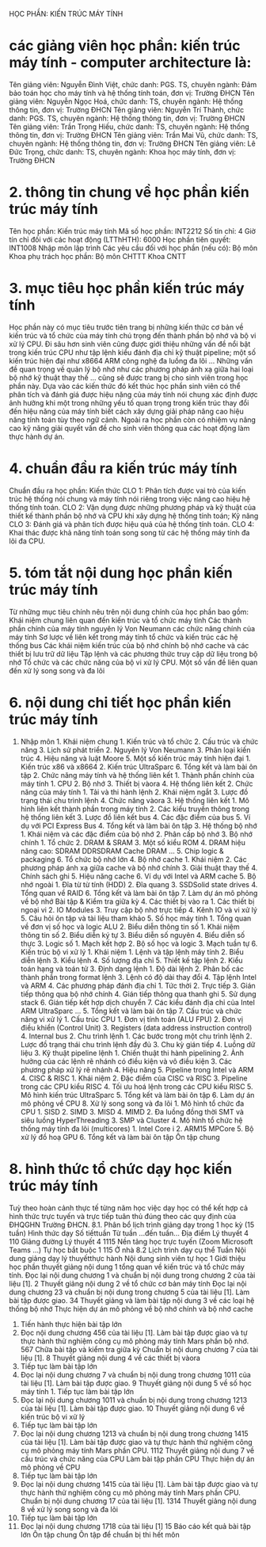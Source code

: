 HỌC PHẦN: KIẾN TRÚC MÁY TÍNH 
# các giảng viên học phần: kiến trúc máy tính - computer architecture là: 
Tên giảng viên: Nguyễn Đình Việt, chức danh: PGS. TS, chuyên ngành: Đảm bảo toán học cho máy tính và hệ thống tính toán, đơn vị: Trường ĐHCN
Tên giảng viên: Nguyễn Ngọc Hoá, chức danh: TS, chuyên ngành: Hệ thống thông tin, đơn vị: Trường ĐHCN
Tên giảng viên: Nguyễn Trí Thành, chức danh: PGS. TS, chuyên ngành: Hệ thống thông tin, đơn vị: Trường ĐHCN
Tên giảng viên: Trần Trọng Hiếu, chức danh: TS, chuyên ngành: Hệ thống thông tin, đơn vị: Trường ĐHCN
Tên giảng viên: Trần Mai Vũ, chức danh: TS, chuyên ngành: Hệ thống thông tin, đơn vị: Trường ĐHCN
Tên giảng viên: Lê Đức Trọng, chức danh: TS, chuyên ngành: Khoa học máy tính, đơn vị: Trường ĐHCN
# 2. thông tin chung về học phần kiến trúc máy tính 
Tên học phần: Kiến trúc máy tính Mã số học phần: INT2212 Số tín chỉ: 4 Giờ tín chỉ đối với các hoạt động (LTThHTH): 6000 Học phần tiên quyết: INT1008 Nhập môn lập trình Các yêu cầu đối với học phần (nếu có): Bộ môn Khoa phụ trách học phần: Bộ môn CHTTT Khoa CNTT 
# 3. mục tiêu học phần kiến trúc máy tính 
Học phần này có mục tiêu trước tiên trang bị những kiến thức cơ bản về kiến trúc và tổ chức của máy tính chú trọng đến thành phần bộ nhớ và bộ vi xử lý CPU. Đi sâu hơn sinh viên cũng được giới thiệu những vấn đề nổi bật trong kiến trúc CPU như tập lệnh kiểu đánh địa chỉ kỹ thuật pipeline; một số kiến trúc hiện đại như x8664 ARM công nghệ đa luồng đa lõi \... Những vấn đề quan trọng về quản lý bộ nhớ như các phương pháp ánh xạ giữa hai loại bộ nhớ kỹ thuật thay thế \... cũng sẽ được trang bị cho sinh viên trong học phần này. Dựa vào các kiến thức đó kết thúc học phần sinh viên có thể phân tích và đánh giá được hiệu năng của máy tính nói chung xác định được ảnh hưởng khi một trong những yếu tố quan trọng trong kiến trúc thay đổi đến hiệu năng của máy tính biết cách xây dựng giải pháp nâng cao hiệu năng tính toán tùy theo ngữ cảnh. Ngoài ra học phần còn có nhiệm vụ nâng cao kỹ năng giải quyết vấn đề cho sinh viên thông qua các hoạt động làm thực hành dự án.
# 4. chuẩn đầu ra kiến trúc máy tính 
Chuẩn đầu ra học phần: Kiến thức CLO 1: Phân tích được vai trò của kiến trúc hệ thống nói chung và máy tính nói riêng trong việc nâng cao hiệu hệ thống tính toán. CLO 2: Vận dụng được những phương pháp và kỹ thuật của thiết kế thành phần bộ nhớ và CPU khi xây dựng hệ thống tính toán; Kỹ năng CLO 3: Đánh giá và phân tích được hiệu quả của hệ thống tính toán. CLO 4: Khai thác được khả năng tính toán song song từ các hệ thống máy tính đa lõi đa CPU. 
# 5. tóm tắt nội dung học phần kiến trúc máy tính 
Từ những mục tiêu chính nêu trên nội dung chính của học phần bao gồm: Khái niệm chung liên quan đến kiến trúc và tổ chức máy tính Các thành phần chính của máy tính nguyên lý Von Neumann các chức năng chính của máy tính Sơ lược về liên kết trong máy tính tổ chức và kiến trúc các hệ thống bus Các khái niệm kiến trúc của bộ nhớ chính bộ nhớ cache và các thiết bị lưu trữ dữ liệu Tập lệnh và các phương thức truy cập dữ liệu trong bộ nhớ Tổ chức và các chức năng của bộ vi xử lý CPU. Một số vấn đề liên quan đến xử lý song song và đa lõi 
# 6. nội dung chi tiết học phần kiến trúc máy tính 
1. Nhập môn 1. Khái niệm chung 1. Kiến trúc và tổ chức 2. Cấu trúc và chức năng 3. Lịch sử phát triển 2. Nguyên lý Von Neumann 3. Phân loại kiến trúc 4. Hiệu năng và luật Moore 5. Một số kiến trúc máy tính hiện đại 1. Kiến trúc x86 và x8664 2. Kiến trúc UltraSparc 6. Tổng kết và làm bài ôn tập 2. Chức năng máy tính và hệ thống liên kết 1. Thành phần chính của máy tính 1. CPU 2. Bộ nhớ 3. Thiết bị vàora 4. Hệ thống liên kết 2. Chức năng của máy tính 1. Tải và thi hành lệnh 2. Khái niệm ngắt 3. Lược đồ trạng thái chu trình lệnh 4. Chức năng vàora 3. Hệ thống liên kết 1. Mô hình liên kết thành phần trong máy tính 2. Các kiểu truyền thông trong hệ thống liên kết 3. Lược đồ liên kết bus 4. Các đặc điểm của bus 5. Ví dụ với PCI Express Bus 4. Tổng kết và làm bài ôn tập 3. Hệ thống bộ nhớ 1. Khái niệm và các đặc điểm của bộ nhớ 2. Phân cấp bộ nhớ 3. Bộ nhớ chính 1. Tổ chức 2. DRAM & SRAM 3. Một số kiểu ROM 4. DRAM hiệu năng cao: SDRAM DDRSDRAM Cache DRAM ... 5. Chip logic & packaging 6. Tổ chức bộ nhớ lớn 4. Bộ nhớ cache 1. Khái niệm 2. Các phương pháp ánh xạ giữa cache và bộ nhớ chính 3. Giải thuật thay thế 4. Chính sách ghi 5. Hiệu năng cache 6. Ví dụ với Intel và ARM cache 5. Bộ nhớ ngoài 1. Đĩa từ từ tính (HDD) 2. Đĩa quang 3. SSDSolid state drives 4. Tổng quan về RAID 6. Tổng kết và làm bài ôn tập 7. Làm dự án mô phỏng về bộ nhớ Bài tập & Kiểm tra giữa kỳ 4. Các thiết bị vào ra 1. Các thiết bị ngoại vi 2. IO Modules 3. Truy cập bộ nhớ trực tiếp 4. Kênh IO và vi xử lý 5. Câu hỏi ôn tập và tài liệu tham khảo 5. Số học máy tính 1. Tổng quan về đơn vị số học và logic ALU 2. Biểu diễn thông tin số 1. Khái niệm thông tin số 2. Biểu diễn ký tự 3. Biểu diễn số nguyên 4. Biểu diễn số thực 3. Logic số 1. Mạch kết hợp 2. Bộ số học và logic 3. Mạch tuần tự 6. Kiến trúc bộ vi xử lý 1. Khái niệm 1. Lệnh và tập lệnh máy tính 2. Biểu diễn lệnh 3. Kiểu lệnh 4. Số lượng địa chỉ 5. Thiết kế tập lệnh 2. Kiểu toán hạng và toán tử 3. Định dạng lệnh 1. Độ dài lệnh 2. Phân bố các thành phần trong format lệnh 3. Lệnh có độ dài thay đổi 4. Tập lệnh Intel và ARM 4. Các phương pháp đánh địa chỉ 1. Tức thời 2. Trực tiếp 3. Gián tiếp thông qua bộ nhớ chính 4. Gián tiếp thông qua thanh ghi 5. Sử dụng stack 6. Gián tiếp kết hợp dịch chuyển 7. Các kiểu đánh địa chỉ của Intel ARM UltraSparc ... 5. Tổng kết và làm bài ôn tập 7. Cấu trúc và chức năng vi xử lý 1. Cấu trúc CPU 1. Đơn vị tính toán (ALU FPU) 2. Đơn vị điều khiển (Control Unit) 3. Registers (data address instruction control) 4. Internal bus 2. Chu trình lệnh 1. Các bước trong một chu trình lệnh 2. Lược đồ trạng thái chu trình lệnh đầy đủ 3. Chu kỳ gián tiếp 4. Luồng dữ liệu 3. Kỹ thuật pipeline lệnh 1. Chiến thuật thi hành pipelining 2. Ảnh hưởng của các lệnh rẽ nhánh có điều kiện và vô điều kiện 3. Các phương pháp xử lý rẽ nhánh 4. Hiệu năng 5. Pipeline trong Intel và ARM 4. CISC & RISC 1. Khái niệm 2. Đặc điểm của CISC và RISC 3. Pipeline trong các CPU kiểu RISC 4. Tối ưu hoá lệnh trong các CPU kiểu RISC 5. Mô hình kiến trúc UltraSparc 5. Tổng kết và làm bài ôn tập 6. Làm dự án mô phỏng về CPU 8. Xử lý song song và đa lõi 1. Mô hình tổ chức đa CPU 1. SISD 2. SIMD 3. MISD 4. MIMD 2. Đa luồng đồng thời SMT và siêu luồng HyperThreading 3. SMP và Cluster 4. Mô hình tổ chức hệ thống máy tính đa lõi (multicores) 1. Intel Core i 2. ARM15 MPCore 5. Bộ xử lý đồ hoạ GPU 6. Tổng kết và làm bài ôn tập Ôn tập chung 
# 8. hình thức tổ chức dạy học kiến trúc máy tính 
Tuỳ theo hoàn cảnh thực tế từng năm học việc dạy học có thể kết hợp cả hình thức trực tuyến và trực tiếp tuân thủ đúng theo các quy định của ĐHQGHN Trường ĐHCN. 8.1. Phân bổ lịch trình giảng dạy trong 1 học kỳ (15 tuần) Hình thức dạy Số tiếttuần Từ tuần ...đến tuần... Địa điểm Lý thuyết 4 110 Giảng đường Lý thuyết 4 1115 Nền tảng học trực tuyến (Zoom Microsoft Teams ...) Tự học bắt buộc 1 115 Ở nhà 8.2 Lịch trình dạy cụ thể
Tuần
Nội dung giảng dạy lý thuyếtthực hành
Nội dung sinh viên tự học
1
Giới thiệu học phần thuyết giảng nội dung 1 tổng quan về kiến trúc và tổ chức máy tính.
Đọc lại nội dung chương 1 và chuẩn bị nội dung trong chương 2 của tài liệu [1].
2
Thuyết giảng nội dung 2 về tổ chức cơ bản máy tính
Đọc lại nội dung chương 23 và chuẩn bị nội dung trong chương 5 của tài liệu [1]. Làm bài tập được giao.
34
Thuyết giảng và làm bài tập nội dung 3 về các loại hệ thống bộ nhớ
Thực hiện dự án mô phỏng về bộ nhớ chính và bộ nhớ cache
1. Tiến hành thực hiện bài tập lớn
2. Đọc nội dung chương 456 của tài liệu [1]. Làm bài tập được giao và tự thực hành thử nghiệm công cụ mô phỏng máy tính Mars phần bộ nhớ.
567
Chữa bài tập và kiểm tra giữa kỳ
Chuẩn bị nội dung chương 7 của tài liệu [1].
8
Thuyết giảng nội dung 4 về các thiết bị vàora
1. Tiếp tục làm bài tập lớn
2. Đọc lại nội dung chương 7 và chuẩn bị nội dung trong chương 1011 của tài liệu [1]. Làm bài tập được giao.
9
Thuyết giảng nội dung 5 về số học máy tính 1. Tiếp tục làm bài tập lớn
2. Đọc lại nội dung chương 1011 và chuẩn bị nội dung trong chương 1213 của tài liệu [1]. Làm bài tập được giao.
10
Thuyết giảng nội dung 6 về kiến trúc bộ vi xử lý
1. Tiếp tục làm bài tập lớn
2. Đọc lại nội dung chương 1213 và chuẩn bị nội dung trong chương 1415 của tài liệu [1]. Làm bài tập được giao và tự thực hành thử nghiệm công cụ mô phỏng máy tính Mars phần CPU.
1112
Thuyết giảng nội dung 7 về cấu trúc và chức năng của CPU
Làm bài tập phần CPU Thực hiện dự án mô phỏng về CPU
1. Tiếp tục làm bài tập lớn
2. Đọc lại nội dung chương 1415 của tài liệu [1]. Làm bài tập được giao và tự thực hành thử nghiệm công cụ mô phỏng máy tính Mars phần CPU.
Chuẩn bị nội dung chương 17 của tài liệu [1].
1314
Thuyết giảng nội dung 8 về xử lý song song và đa lõi
1. Tiếp tục làm bài tập lớn
2. Đọc lại nội dung chương 1718 của tài liệu [1]
15
Báo cáo kết quả bài tập lớn
Ôn tập chung
Ôn tập để chuẩn bị thi hết môn
